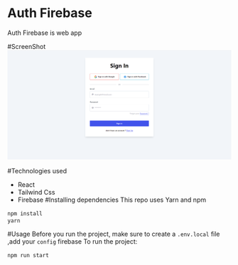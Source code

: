 # Auth Firebase
Auth Firebase is web app 

#ScreenShot
![signin](/ScreenShot/auth/signin.png)

#Technologies used

* React 
* Tailwind Css
* Firebase
#Installing dependencies
This repo uses Yarn and npm 
```
npm install 
yarn 
```
#Usage
Before you run the project, make sure to create a `.env.local` file ,add your `config` firebase 
To run the project:

```
npm run start
```
